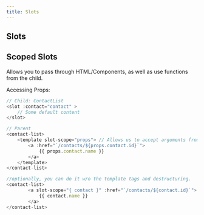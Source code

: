 ```yaml
---
title: Slots
---
```

## Slots



## Scoped Slots
Allows you to pass through HTML/Components, as well as use functions from the child.

Accessing Props:
```javascript
// Child: ContactList
<slot :contact="contact" >
    // Some default content
</slot>

// Parent
<contact-list>
    <template slot-scope="props"> // Allows us to accept arguments from the child
        <a :href="`/contacts/${props.contact.id}`">
            {{ props.contact.name }}
        </a>
    </template>
</contact-list>

//optionally, you can do it w/o the template tags and destructuring.
<contact-list>
        <a slot-scope="{ contact }" :href="`/contacts/${contact.id}`">
            {{ contact.name }}
        </a>
</contact-list>
```